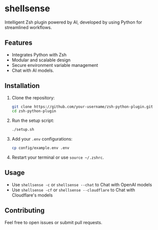 # shellsense

Intelligent Zsh plugin powered by AI, developed by using Python for streamlined workflows.

## Features
- Integrates Python with Zsh
- Modular and scalable design
- Secure environment variable management
- Chat with AI models.

## Installation
1. Clone the repository:
   ```bash
   git clone https://github.com/your-username/zsh-python-plugin.git
   cd zsh-python-plugin
   ```

2. Run the setup script:
   ```bash
   ./setup.sh
   ```

3. Add your `.env` configurations:
   ```bash
   cp config/example.env .env
   ```

4. Restart your terminal or use `source ~/.zshrc`.

## Usage
- Use `shellsense -c` or `shellsense --chat` to Chat with OpenAI models
- Use `shellsense -cf` or `shellsense --cloudflare`  to Chat with Cloudflare's models

## Contributing
Feel free to open issues or submit pull requests.
